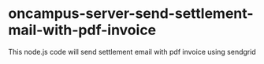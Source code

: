 # oncampus-server-send-settlement-mail-with-pdf-invoice
This node.js code will send settlement email with pdf invoice using sendgrid
